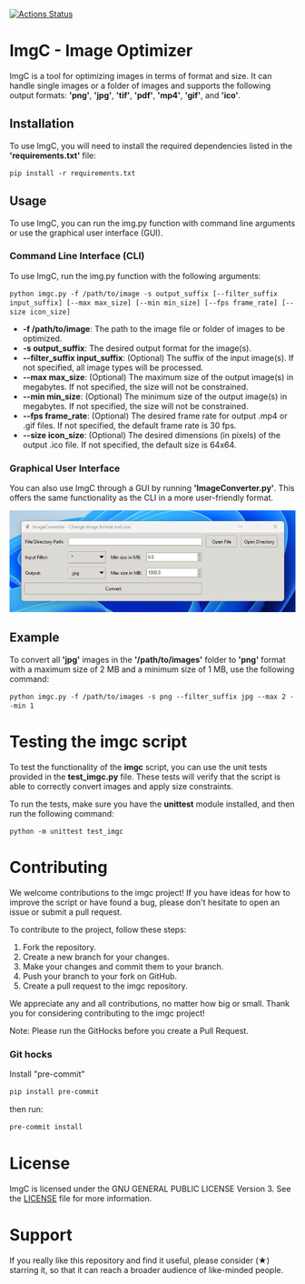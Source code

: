 [![Actions Status](https://github.com/ludgerradke/ImgC/actions/workflows/test.yml/badge.svg)](https://github.com/ludgerradke/ImgC/actions/workflows/test.yml)

# ImgC - Image Optimizer

ImgC is a tool for optimizing images in terms of format and size. It can handle single images or a folder of images and supports the following output formats: **'png'**, **'jpg'**, **'tif'**, **'pdf'**, **'mp4'**, **'gif'**, and **'ico'**.

## Installation

To use ImgC, you will need to install the required dependencies listed in the **'requirements.txt'** file:

```basch
pip install -r requirements.txt
```

## Usage

To use ImgC, you can run the img.py function with command line arguments or use the graphical user interface (GUI).

### Command Line Interface (CLI)
To use ImgC, run the img.py function with the following arguments:

```basch
python imgc.py -f /path/to/image -s output_suffix [--filter_suffix input_suffix] [--max max_size] [--min min_size] [--fps frame_rate] [--size icon_size]
```

- **-f /path/to/image**: The path to the image file or folder of images to be optimized.
- **-s output_suffix**: The desired output format for the image(s).
- **--filter_suffix input_suffix**: (Optional) The suffix of the input image(s). If not specified, all image types will be processed.
- **--max max_size**: (Optional) The maximum size of the output image(s) in megabytes. If not specified, the size will not be constrained.
- **--min min_size**: (Optional) The minimum size of the output image(s) in megabytes. If not specified, the size will not be constrained.
- **--fps frame_rate**: (Optional) The desired frame rate for output .mp4 or .gif files. If not specified, the default frame rate is 30 fps.
- **--size icon_size**: (Optional) The desired dimensions (in pixels) of the output .ico file. If not specified, the default size is 64x64.

### Graphical User Interface

You can also use ImgC through a GUI by running **'ImageConverter.py'**. This offers the same functionality as the CLI in a more user-friendly format.

![](/assets/img.png)

## Example

To convert all **'jpg'** images in the **'/path/to/images'** folder to **'png'** format with a maximum size of 2 MB and a minimum size of 1 MB, use the following command:

```basch
python imgc.py -f /path/to/images -s png --filter_suffix jpg --max 2 --min 1
```

# Testing the imgc script

To test the functionality of the **imgc** script, you can use the unit tests provided in the **test_imgc.py** file. These tests will verify that the script is able to correctly convert images and apply size constraints.

To run the tests, make sure you have the **unittest** module installed, and then run the following command:

```basch
python -m unittest test_imgc
```

# Contributing

We welcome contributions to the imgc project! If you have ideas for how to improve the script or have found a bug, please don't hesitate to open an issue or submit a pull request.

To contribute to the project, follow these steps:

1. Fork the repository.
2. Create a new branch for your changes.
3. Make your changes and commit them to your branch.
4. Push your branch to your fork on GitHub.
5. Create a pull request to the imgc repository.

We appreciate any and all contributions, no matter how big or small. Thank you for considering contributing to the imgc project!

Note: Please run the GitHocks before you create a Pull Request.

### Git hocks
Install "pre-commit"
```bash
pip install pre-commit
```

then run:
```bash
pre-commit install
```

# License
ImgC is licensed under the GNU GENERAL PUBLIC LICENSE Version 3. See the [LICENSE](./LICENSE) file for more information.

# Support

If you really like this repository and find it useful, please consider (★) starring it, so that it can reach a broader audience of like-minded people.

